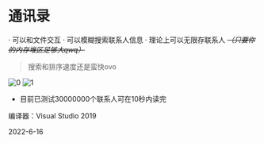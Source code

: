 # 通讯录

· 可以和文件交互
· 可以模糊搜索联系人信息
· 理论上可以无限存联系人 ~~*（只要你的内存堆区足够大qwq）*~~

> 搜索和排序速度还是蛮快ovo

![0](https://user-images.githubusercontent.com/54425164/174436057-e6a02ee3-1277-4892-8397-ee10e22c711b.png)
![1](https://user-images.githubusercontent.com/54425164/174436056-3da17fb3-33c4-41bb-9bc2-7683cb149c32.png)

* 目前已测试30000000个联系人可在10秒内读完

编译器：Visual Studio 2019

2022-6-16
